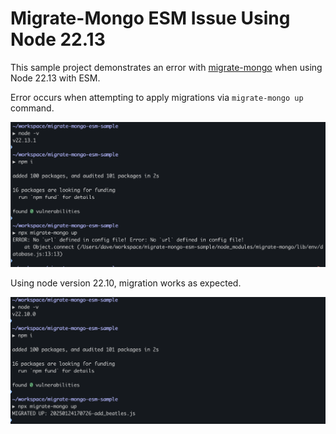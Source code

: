 # Migrate-Mongo ESM Issue Using Node 22.13

This sample project demonstrates an error with [migrate-mongo](https://www.npmjs.com/package/migrate-mongo) when using Node 22.13 with ESM.

Error occurs when attempting to apply migrations via `migrate-mongo up` command.

![error using node 22.13](./images/migrate-mongo-esm-node-22.13.png)

Using node version 22.10, migration works as expected.

![working using node 22.10](./images/migrate-mongo-esm-node-22.10.png)

